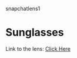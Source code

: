 snapchatlens1

# Sunglasses

Link to the lens: [Click Here](https://www.snapchat.com/unlock/?type=SNAPCODE&uuid=e4dedd55b6b94398aebbc48172f04d95&metadata=01)
